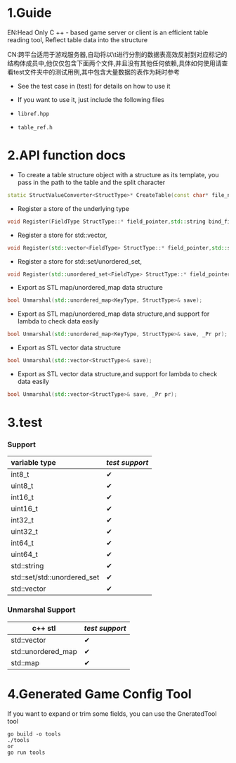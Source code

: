 # 1.Guide

EN:Head Only C ++ - based game server or client is an efficient table reading tool, Reflect table data into the structure


CN:跨平台适用于游戏服务器,自动将以\t进行分割的数据表高效反射到对应标记的结构体成员中,他仅仅包含下面两个文件,并且没有其他任何依赖,具体如何使用请查看test文件夹中的测试用例,其中包含大量数据的表作为耗时参考

- See the test case in (test) for details on how to use it

- If you want to use it, just include the following files

- `libref.hpp`

- `table_ref.h`

  

# 2.API function docs

- To create a table structure object with a structure as its template, you pass in the path to the table and the split character

```c++
static StructValueConverter<StructType>* CreateTable(const char* file_name, const char d = '\t');
```



- Register a store of the underlying type

```c++
void Register(FieldType StructType::* field_pointer,std::string bind_field);
```



- Register a store for std::vector,

```c++
void Register(std::vector<FieldType> StructType::* field_pointer,std::string bind_field);
```



- Register a store for std::set/unordered_set,

```c++
void Register(std::unordered_set<FieldType> StructType::* field_pointer,std::string bind_field);
```



- Export as  STL map/unordered_map  data structure

```c++
bool Unmarshal(std::unordered_map<KeyType, StructType>& save);
```



- Export as  STL map/unordered_map  data structure,and support for lambda to check data easily

```c++
bool Unmarshal(std::unordered_map<KeyType, StructType>& save, _Pr pr);
```



- Export as  STL vector  data structure

```c++
bool Unmarshal(std::vector<StructType>& save);
```



- Export as  STL vector  data structure,and support for lambda to check data easily


```c++
bool Unmarshal(std::vector<StructType>& save, _Pr pr);
```





# 3.test

### Support

| variable type               | *test support* |
| :-------------------------- | -------------- |
| int8_t                      | &#10004;       |
| uint8_t                     | &#10004;       |
| int16_t                     | &#10004;       |
| uint16_t                    | &#10004;       |
| int32_t                     | &#10004;       |
| uint32_t                    | &#10004;       |
| int64_t                     | &#10004;       |
| uint64_t                    | &#10004;       |
| std::string                 | &#10004;       |
| std::set/std::unordered_set | &#10004;       |
| std::vector                 | &#10004;       |

### Unmarshal Support

| c++ stl            | *test support* |
| ------------------ | -------------- |
| std::vector        | &#10004;       |
| std::unordered_map | &#10004;       |
| std::map           | &#10004;       |



# 4.Generated Game Config Tool

If you want to expand or trim some fields, you can use the GneratedTool tool

```
go build -o tools
./tools
or
go run tools
```

